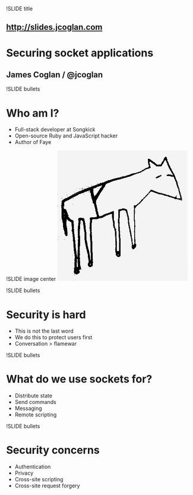 !SLIDE title
## http://slides.jcoglan.com
# Securing socket applications
## James Coglan / @jcoglan


!SLIDE bullets
# Who am I?

* Full-stack developer at Songkick
* Open-source Ruby and JavaScript hacker
* Author of Faye


!SLIDE image center
![Horse](horse.png)


!SLIDE bullets
# Security is hard

* This is not the last word
* We do this to protect users first
* Conversation > flamewar


!SLIDE bullets
# What do we use sockets for?

* Distribute state
* Send commands
* Messaging
* Remote scripting


!SLIDE bullets
# Security concerns

* Authentication
* Privacy
* Cross-site scripting
* Cross-site request forgery

